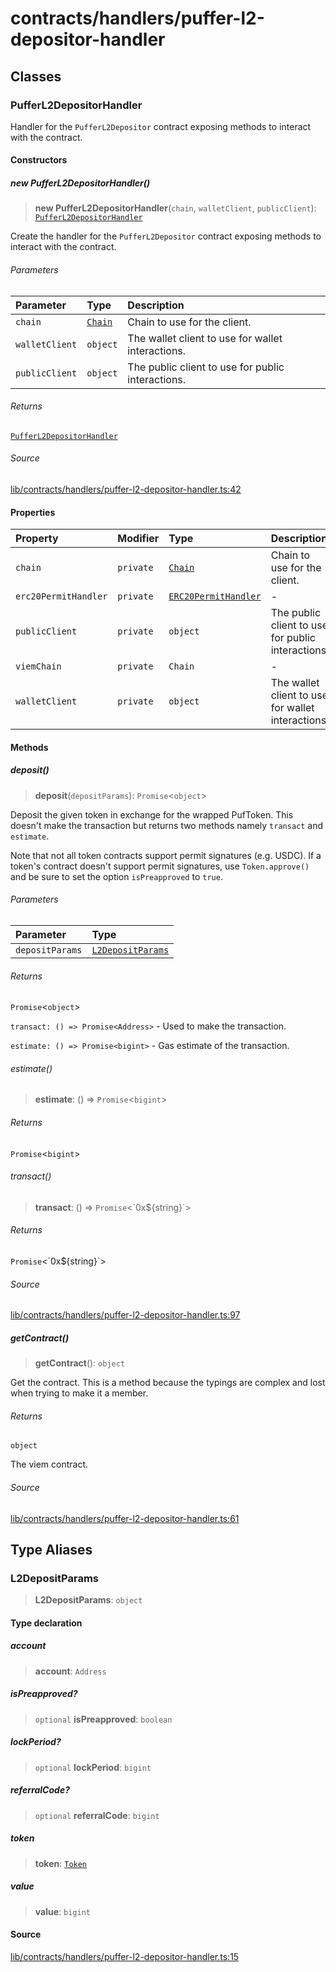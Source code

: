 # contracts/handlers/puffer-l2-depositor-handler

## Classes

### PufferL2DepositorHandler

Handler for the `PufferL2Depositor` contract exposing methods to
interact with the contract.

#### Constructors

##### new PufferL2DepositorHandler()

> **new PufferL2DepositorHandler**(`chain`, `walletClient`, `publicClient`): [`PufferL2DepositorHandler`](puffer-l2-depositor-handler.md#pufferl2depositorhandler)

Create the handler for the `PufferL2Depositor` contract exposing
methods to interact with the contract.

###### Parameters

| Parameter | Type | Description |
| :------ | :------ | :------ |
| `chain` | [`Chain`](../../chains/constants.md#chain) | Chain to use for the client. |
| `walletClient` | `object` | The wallet client to use for wallet interactions. |
| `publicClient` | `object` | The public client to use for public interactions. |

###### Returns

[`PufferL2DepositorHandler`](puffer-l2-depositor-handler.md#pufferl2depositorhandler)

###### Source

[lib/contracts/handlers/puffer-l2-depositor-handler.ts:42](https://github.com/PufferFinance/puffer-sdk/blob/6f25c2b449b894ce4b08e007c494029eb814e8b4/lib/contracts/handlers/puffer-l2-depositor-handler.ts#L42)

#### Properties

| Property | Modifier | Type | Description |
| :------ | :------ | :------ | :------ |
| `chain` | `private` | [`Chain`](../../chains/constants.md#chain) | Chain to use for the client. |
| `erc20PermitHandler` | `private` | [`ERC20PermitHandler`](erc20-permit-handler.md#erc20permithandler) | - |
| `publicClient` | `private` | `object` | The public client to use for public interactions. |
| `viemChain` | `private` | `Chain` | - |
| `walletClient` | `private` | `object` | The wallet client to use for wallet interactions. |

#### Methods

##### deposit()

> **deposit**(`depositParams`): `Promise`\<`object`\>

Deposit the given token in exchange for the wrapped PufToken. This
doesn't make the transaction but returns two methods namely
`transact` and `estimate`.

Note that not all token contracts support permit signatures (e.g.
USDC). If a token's contract doesn't support permit signatures, use
`Token.approve()` and be sure to set the option `isPreapproved` to
`true`.

###### Parameters

| Parameter | Type |
| :------ | :------ |
| `depositParams` | [`L2DepositParams`](puffer-l2-depositor-handler.md#l2depositparams) |

###### Returns

`Promise`\<`object`\>

`transact: () => Promise<Address>` - Used to make the
transaction.

`estimate: () => Promise<bigint>` - Gas estimate of the
transaction.

###### estimate()

> **estimate**: () => `Promise`\<`bigint`\>

###### Returns

`Promise`\<`bigint`\>

###### transact()

> **transact**: () => `Promise`\<\`0x$\{string\}\`\>

###### Returns

`Promise`\<\`0x$\{string\}\`\>

###### Source

[lib/contracts/handlers/puffer-l2-depositor-handler.ts:97](https://github.com/PufferFinance/puffer-sdk/blob/6f25c2b449b894ce4b08e007c494029eb814e8b4/lib/contracts/handlers/puffer-l2-depositor-handler.ts#L97)

##### getContract()

> **getContract**(): `object`

Get the contract. This is a method because the typings are complex
and lost when trying to make it a member.

###### Returns

`object`

The viem contract.

###### Source

[lib/contracts/handlers/puffer-l2-depositor-handler.ts:61](https://github.com/PufferFinance/puffer-sdk/blob/6f25c2b449b894ce4b08e007c494029eb814e8b4/lib/contracts/handlers/puffer-l2-depositor-handler.ts#L61)

## Type Aliases

### L2DepositParams

> **L2DepositParams**: `object`

#### Type declaration

##### account

> **account**: `Address`

##### isPreapproved?

> `optional` **isPreapproved**: `boolean`

##### lockPeriod?

> `optional` **lockPeriod**: `bigint`

##### referralCode?

> `optional` **referralCode**: `bigint`

##### token

> **token**: [`Token`](../tokens.md#token)

##### value

> **value**: `bigint`

#### Source

[lib/contracts/handlers/puffer-l2-depositor-handler.ts:15](https://github.com/PufferFinance/puffer-sdk/blob/6f25c2b449b894ce4b08e007c494029eb814e8b4/lib/contracts/handlers/puffer-l2-depositor-handler.ts#L15)
